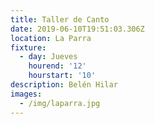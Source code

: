 ```yaml
---
title: Taller de Canto
date: 2019-06-10T19:51:03.306Z
location: La Parra
fixture:
  - day: Jueves
    hourend: '12'
    hourstart: '10'
description: Belén Hilar
images:
  - /img/laparra.jpg
---
```


